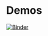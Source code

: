 # Demos
[![Binder](https://mybinder.org/badge.svg)](https://mybinder.org/v2/gh/JainFamilyInstitute/Demos/master)
